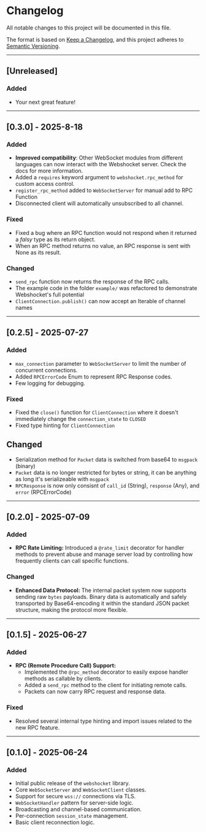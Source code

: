 # Changelog

All notable changes to this project will be documented in this file.

The format is based on [Keep a Changelog](https://keepachangelog.com/en/1.0.0/),
and this project adheres to [Semantic Versioning](https://semver.org/spec/v2.0.0.html).

---

## [Unreleased]

### Added

-   Your next great feature!

---

## [0.3.0] - 2025-8-18

### Added

-   **Improved compatibility**: Other WebSocket modules from different languages can now interact with the Webshocket server. Check the docs for more information.
-   Added a `requires` keyword argument to `webshocket.rpc_method` for custom access control.
-   `register_rpc_method` added to `WebSocketServer` for manual add to RPC Function
-   Disconnected client will automatically unsubscribed to all channel.

### Fixed

-   Fixed a bug where an RPC function would not respond when it returned a _falsy_ type as its return object.
-   When an RPC method returns no value, an RPC response is sent with None as its result.

### Changed

-   `send_rpc` function now returns the response of the RPC calls.
-   The example code in the folder `example/` was refactored to demonstrate Webshocket's full potential
-   `ClientConnection.publish()` can now accept an Iterable of channel names

---

## [0.2.5] - 2025-07-27

### Added

-   `max_connection` parameter to `WebSocketServer` to limit the number of concurrent connections.
-   Added `RPCErrorCode` Enum to represent RPC Response codes.
-   Few logging for debugging.

### Fixed

-   Fixed the `close()` function for `ClientConnection` where it doesn't immediately change the `connection_state` to `CLOSED`
-   Fixed type hinting for `ClientConnection`

## Changed

-   Serialization method for `Packet` data is switched from base64 to `msgpack` (binary)
-   `Packet` data is no longer restricted for bytes or string, it can be anything as long it's serializeable with `msgpack`
-   `RPCResponse` is now only consisnt of `call_id` (String), `response` (Any), and `error` (RPCErrorCode)

---

## [0.2.0] - 2025-07-09

### Added

-   **RPC Rate Limiting:** Introduced a `@rate_limit` decorator for handler methods to prevent abuse and manage server load by controlling how frequently clients can call specific functions.

### Changed

-   **Enhanced Data Protocol:** The internal packet system now supports sending raw `bytes` payloads. Binary data is automatically and safely transported by Base64-encoding it within the standard JSON packet structure, making the protocol more flexible.

---

## [0.1.5] - 2025-06-27

### Added

-   **RPC (Remote Procedure Call) Support:**
    -   Implemented the `@rpc_method` decorator to easily expose handler methods as callable by clients.
    -   Added a `send_rpc` method to the client for initiating remote calls.
    -   Packets can now carry RPC request and response data.

### Fixed

-   Resolved several internal type hinting and import issues related to the new RPC feature.

---

## [0.1.0] - 2025-06-24

### Added

-   Initial public release of the `webshocket` library.
-   Core `WebSocketServer` and `WebSocketClient` classes.
-   Support for secure `wss://` connections via TLS.
-   `WebSocketHandler` pattern for server-side logic.
-   Broadcasting and channel-based communication.
-   Per-connection `session_state` management.
-   Basic client reconnection logic.

